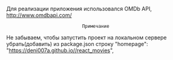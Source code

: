 

Для реализации приложения использовался OMDb API, http://www.omdbapi.com/






                                Примечание                        

Не забываем, чтобы запустить проект на локальном сервере убрать(добавить) из package.json строку
"homepage": "https://deni007a.github.io//react_movies",